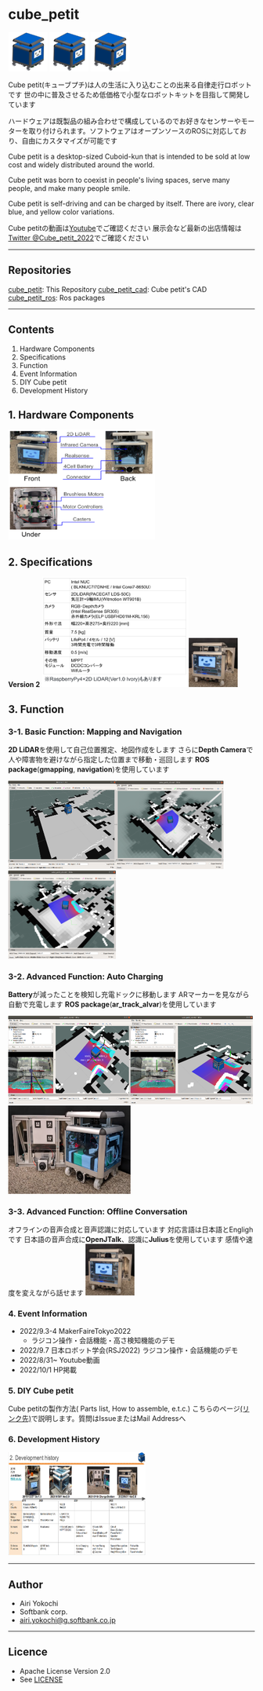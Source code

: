 # cube_petit

<img src="./pictures/Cube_petit_CAD.png" width="80">
<img src="./pictures/Cube_petit_CAD.png" width="80">
<img src="./pictures/Cube_petit_CAD.png" width="80">

Cube petit(キューブプチ)は人の生活に入り込むことの出来る自律走行ロボットです
世の中に普及させるため低価格で小型なロボットキットを目指して開発しています

ハードウェアは既製品の組み合わせで構成しているのでお好きなセンサーやモーターを取り付けられます。ソフトウェアはオープンソースのROSに対応しており、自由にカスタマイズが可能です

Cube petit is a desktop-sized Cuboid-kun that is intended to be sold
at low cost and widely distributed around the world.

Cube petit was born to coexist in people's living spaces,
serve many people, and make many people smile.

Cube petit is self-driving and can be charged by itself.
There are ivory, clear blue, and yellow color variations.

Cube petitの動画は[Youtube](https://youtube.com/playlist?list=PL509ZQjTHPYecUfyNaroISz6ZV1QCh2k4)でご確認ください
展示会など最新の出店情報は[Twitter @Cube_petit_2022](https://twitter.com/Cube_petit_2022)でご確認ください

---


## Repositories

[cube_petit](https://github.com/sbgisen/cube_petit): This Repository
[cube_petit_cad](https://github.com/sbgisen/cube_petit_cad): Cube petit's CAD
[cube_petit_ros](https://github.com/sbgisen/cube_petit_ros): Ros packages

---

## Contents

1. Hardware Components
2. Specifications
3. Function
4. Event Information
5. DIY Cube petit
6. Development History


## 1. Hardware Components
<img src="./pictures/components.png" width="300" height="225">

## 2. Specifications
**Version 2**
<img src="./pictures/specification.png" width="300" height="225"><img src="./pictures/Cube_petit_front.png" width="100" height="100">

## 3. Function

### 3-1. Basic Function: Mapping and Navigation
**2D LiDAR**を使用して自己位置推定、地図作成をします
さらに**Depth Camera**で人や障害物を避けながら指定した位置まで移動・巡回します
**ROS package**(**gmapping**, **navigation**)を使用しています

<img src="./pictures/gmapping.png" width="220" height="180"><img src="./pictures/navigation.png" width="220" height="180"><img src="./pictures/navigation2.png" width="220" height="180">

### 3-2. Advanced Function: Auto Charging
**Battery**が減ったことを検知し充電ドックに移動します
ARマーカーを見ながら自動で充電します
**ROS package**(**ar_track_alvar**)を使用しています

<img src="./pictures/ar_docking.png" width="250" height="180"><img src="./pictures/ar_tracking.png" width="250" height="180">
<img src="./pictures/Cube_petit_behind_with_ChargeDoc.png" width="250" height="180">

### 3-3. Advanced Function: Offline Conversation

オフラインの音声合成と音声認識に対応しています
対応言語は日本語とEnglighです
日本語の音声合成に**OpenJTalk**、認識に**Julius**を使用しています
感情や速度を変えながら話せます
<img src="./pictures/Cube_petit_front.png" width="100">

### 4. Event Information

- 2022/9.3-4 MakerFaireTokyo2022
  - ラジコン操作・会話機能・高さ検知機能のデモ
- 2022/9.7 日本ロボット学会(RSJ2022)
    ラジコン操作・会話機能のデモ
- 2022/8/31~ Youtube動画
- 2022/10/1 HP掲載

### 5. DIY Cube petit

Cube petitの製作方法( Parts list, How to assemble, e.t.c.)
こちらのページ[(リンク先)](./diy_cube_petit/diy_cube_petit.md)で説明します。質問はIssueまたはMail Addressへ


### 6. Development History


<img src="./pictures/history.png" width="280" height="210">

---

## Author

* Airi Yokochi
* Softbank corp.
* airi.yokochi@g.softbank.co.jp

---

## Licence

* Apache License Version 2.0
* See [LICENSE](LICENSE)
